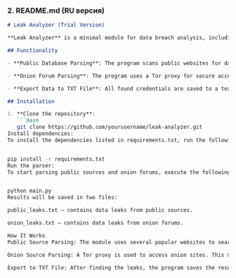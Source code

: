
### **2. README.md (RU версия)**

```markdown
# Leak Analyzer (Trial Version)

**Leak Analyzer** is a minimal module for data breach analysis, including parsing public databases and Tor network forums. The module allows you to find credentials such as usernames and passwords, and export them to a text file for further analysis.

## Functionality

- **Public Database Parsing**: The program scans public websites for data breaches, such as email addresses and passwords. It supports working with several well-known data sources.

- **Onion Forum Parsing**: The program uses a Tor proxy for secure access to onion sites and searches for data breaches on them.

- **Export Data to TXT File**: All found credentials are saved to a text file for further use or analysis.

## Installation

1. **Clone the repository**:
   ```bash
   git clone https://github.com/yourusername/leak-analyzer.git
Install dependencies:
To install the dependencies listed in requirements.txt, run the following command:


pip install -r requirements.txt
Run the parser:
To start parsing public sources and onion forums, execute the following command:


python main.py
Results will be saved in two files:

public_leaks.txt — contains data leaks from public sources.

onion_leaks.txt — contains data leaks from onion forums.

How It Works
Public Source Parsing: The module uses several popular websites to search for public pastes, such as Pastebin, Hastebin, and others. It searches for logins and passwords using regular expressions and saves the results.

Onion Source Parsing: A Tor proxy is used to access onion sites. This module connects to the Tor network and searches forums for data breaches by making asynchronous requests to the provided links.

Export to TXT File: After finding the leaks, the program saves the results to text files that can be used for further analysis.